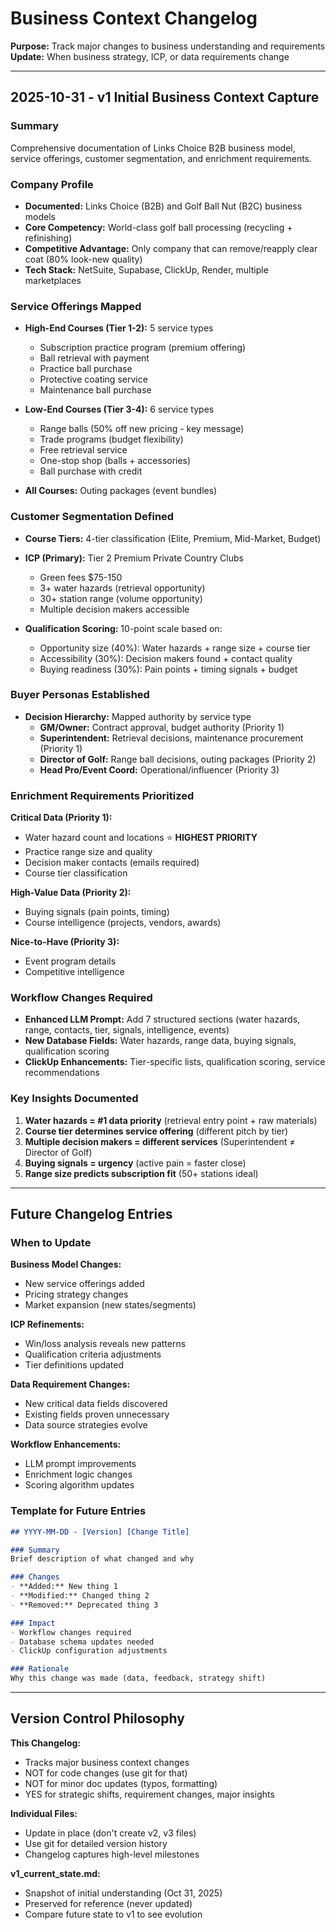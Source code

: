 # Business Context Changelog

**Purpose:** Track major changes to business understanding and requirements
**Update:** When business strategy, ICP, or data requirements change

---

## 2025-10-31 - v1 Initial Business Context Capture

### Summary
Comprehensive documentation of Links Choice B2B business model, service offerings, customer segmentation, and enrichment requirements.

### Company Profile
- **Documented:** Links Choice (B2B) and Golf Ball Nut (B2C) business models
- **Core Competency:** World-class golf ball processing (recycling + refinishing)
- **Competitive Advantage:** Only company that can remove/reapply clear coat (80% look-new quality)
- **Tech Stack:** NetSuite, Supabase, ClickUp, Render, multiple marketplaces

### Service Offerings Mapped
- **High-End Courses (Tier 1-2):** 5 service types
  - Subscription practice program (premium offering)
  - Ball retrieval with payment
  - Practice ball purchase
  - Protective coating service
  - Maintenance ball purchase

- **Low-End Courses (Tier 3-4):** 6 service types
  - Range balls (50% off new pricing - key message)
  - Trade programs (budget flexibility)
  - Free retrieval service
  - One-stop shop (balls + accessories)
  - Ball purchase with credit

- **All Courses:** Outing packages (event bundles)

### Customer Segmentation Defined
- **Course Tiers:** 4-tier classification (Elite, Premium, Mid-Market, Budget)
- **ICP (Primary):** Tier 2 Premium Private Country Clubs
  - Green fees $75-150
  - 3+ water hazards (retrieval opportunity)
  - 30+ station range (volume opportunity)
  - Multiple decision makers accessible

- **Qualification Scoring:** 10-point scale based on:
  - Opportunity size (40%): Water hazards + range size + course tier
  - Accessibility (30%): Decision makers found + contact quality
  - Buying readiness (30%): Pain points + timing signals + budget

### Buyer Personas Established
- **Decision Hierarchy:** Mapped authority by service type
  - **GM/Owner:** Contract approval, budget authority (Priority 1)
  - **Superintendent:** Retrieval decisions, maintenance procurement (Priority 1)
  - **Director of Golf:** Range ball decisions, outing packages (Priority 2)
  - **Head Pro/Event Coord:** Operational/influencer (Priority 3)

### Enrichment Requirements Prioritized

**Critical Data (Priority 1):**
- Water hazard count and locations ⭐ **HIGHEST PRIORITY**
- Practice range size and quality
- Decision maker contacts (emails required)
- Course tier classification

**High-Value Data (Priority 2):**
- Buying signals (pain points, timing)
- Course intelligence (projects, vendors, awards)

**Nice-to-Have (Priority 3):**
- Event program details
- Competitive intelligence

### Workflow Changes Required
- **Enhanced LLM Prompt:** Add 7 structured sections (water hazards, range, contacts, tier, signals, intelligence, events)
- **New Database Fields:** Water hazards, range data, buying signals, qualification scoring
- **ClickUp Enhancements:** Tier-specific lists, qualification scoring, service recommendations

### Key Insights Documented
1. **Water hazards = #1 data priority** (retrieval entry point + raw materials)
2. **Course tier determines service offering** (different pitch by tier)
3. **Multiple decision makers = different services** (Superintendent ≠ Director of Golf)
4. **Buying signals = urgency** (active pain = faster close)
5. **Range size predicts subscription fit** (50+ stations ideal)

---

## Future Changelog Entries

### When to Update

**Business Model Changes:**
- New service offerings added
- Pricing strategy changes
- Market expansion (new states/segments)

**ICP Refinements:**
- Win/loss analysis reveals new patterns
- Qualification criteria adjustments
- Tier definitions updated

**Data Requirement Changes:**
- New critical data fields discovered
- Existing fields proven unnecessary
- Data source strategies evolve

**Workflow Enhancements:**
- LLM prompt improvements
- Enrichment logic changes
- Scoring algorithm updates

### Template for Future Entries

```markdown
## YYYY-MM-DD - [Version] [Change Title]

### Summary
Brief description of what changed and why

### Changes
- **Added:** New thing 1
- **Modified:** Changed thing 2
- **Removed:** Deprecated thing 3

### Impact
- Workflow changes required
- Database schema updates needed
- ClickUp configuration adjustments

### Rationale
Why this change was made (data, feedback, strategy shift)
```

---

## Version Control Philosophy

**This Changelog:**
- Tracks major business context changes
- NOT for code changes (use git for that)
- NOT for minor doc updates (typos, formatting)
- YES for strategic shifts, requirement changes, major insights

**Individual Files:**
- Update in place (don't create v2, v3 files)
- Use git for detailed version history
- Changelog captures high-level milestones

**v1_current_state.md:**
- Snapshot of initial understanding (Oct 31, 2025)
- Preserved for reference (never updated)
- Compare future state to v1 to see evolution
